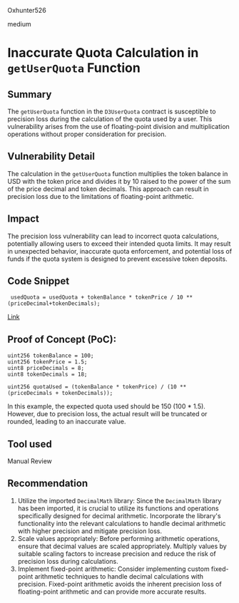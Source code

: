 Oxhunter526

medium

# Inaccurate Quota Calculation in `getUserQuota` Function

## Summary
The `getUserQuota` function in the `D3UserQuota` contract is susceptible to precision loss during the calculation of the quota used by a user. This vulnerability arises from the use of floating-point division and multiplication operations without proper consideration for precision.
## Vulnerability Detail
The calculation in the `getUserQuota` function multiplies the token balance in USD with the token price and divides it by 10 raised to the power of the sum of the price decimal and token decimals. This approach can result in precision loss due to the limitations of floating-point arithmetic.
## Impact
The precision loss vulnerability can lead to incorrect quota calculations, potentially allowing users to exceed their intended quota limits. It may result in unexpected behavior, inaccurate quota enforcement, and potential loss of funds if the quota system is designed to prevent excessive token deposits.
## Code Snippet
```solidity
 usedQuota = usedQuota + tokenBalance * tokenPrice / 10 ** (priceDecimal+tokenDecimals);
```
[Link](https://github.com/sherlock-audit/2023-06-dodo/blob/main/new-dodo-v3/contracts/DODOV3MM/D3Vault/periphery/D3UserQuota.sol#L69-L97)
## Proof of Concept (PoC):
```solidity
uint256 tokenBalance = 100;
uint256 tokenPrice = 1.5;
uint8 priceDecimals = 8;
uint8 tokenDecimals = 18;

uint256 quotaUsed = (tokenBalance * tokenPrice) / (10 ** (priceDecimals + tokenDecimals));

```
In this example, the expected quota used should be 150 (100 * 1.5). However, due to precision loss, the actual result will be truncated or rounded, leading to an inaccurate value.
## Tool used

Manual Review

## Recommendation
1. Utilize the imported `DecimalMath` library: Since the `DecimalMath` library has been imported, it is crucial to utilize its functions and operations specifically designed for decimal arithmetic. Incorporate the library's functionality into the relevant calculations to handle decimal arithmetic with higher precision and mitigate precision loss.
2. Scale values appropriately: Before performing arithmetic operations, ensure that decimal values are scaled appropriately. Multiply values by suitable scaling factors to increase precision and reduce the risk of precision loss during calculations.
3. Implement fixed-point arithmetic: Consider implementing custom fixed-point arithmetic techniques to handle decimal calculations with precision. Fixed-point arithmetic avoids the inherent precision loss of floating-point arithmetic and can provide more accurate results.